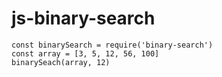 # js-binary-search

```
const binarySearch = require('binary-search')
const array = [3, 5, 12, 56, 100]
binarySeach(array, 12)
```
